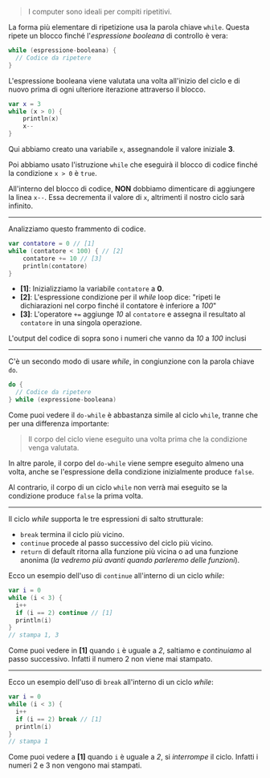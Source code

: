 > I computer sono ideali per compiti ripetitivi.

La forma più elementare di ripetizione usa la parola chiave `while`.
Questa ripete un blocco finché l'_espressione booleana_ di controllo è vera:

```kotlin
while (espressione-booleana) {
  // Codice da ripetere
}
```
L'espressione booleana viene valutata una volta all'inizio del ciclo e
di nuovo prima di ogni ulteriore iterazione attraverso il blocco.

```kotlin
var x = 3
while (x > 0) {
    println(x)
    x--
}
```
Qui abbiamo creato una variabile `x`, assegnandole il valore iniziale __3__.

Poi abbiamo usato l'istruzione `while` che eseguirà il blocco di codice finché la condizione `x > 0` è `true`.

All'interno del blocco di codice, **NON** dobbiamo dimenticare di aggiungere la linea `x--`.
Essa decrementa il valore di `x`, altrimenti il nostro ciclo sarà infinito.

---

Analizziamo questo frammento di codice.
```kotlin
var contatore = 0 // [1]
while (contatore < 100) { // [2]
    contatore += 10 // [3]
    println(contatore)
}
```
- __[1]__: Inizializziamo la variabile `contatore` a __0__.
- __[2]__: L'espressione condizione per il _while_ loop dice: "ripeti le dichiarazioni nel corpo finché il contatore è inferiore a _100_"
- __[3]__: L'operatore `+=` aggiunge _10_ al `contatore` e assegna il resultato al `contatore` in una singola operazione.

L'output del codice di sopra sono i numeri che vanno da _10_ a _100_ inclusi

---

C'è un secondo modo di usare _while_, in congiunzione con la parola chiave `do`.
```kotlin
do {
  // Codice da ripetere
} while (expressione-booleana)
```
Come puoi vedere il `do-while` è abbastanza simile al ciclo `while`, tranne che per una differenza importante:
> Il corpo del ciclo viene eseguito una volta prima che la condizione venga valutata.

In altre parole, il corpo del `do-while` viene sempre eseguito almeno una volta, anche se l'espressione della condizione inizialmente produce `false`.

Al contrario, il corpo di un ciclo `while` non verrà mai eseguito se la condizione produce `false` la prima volta.

---

Il ciclo _while_ supporta le tre espressioni di salto strutturale:
- `break` termina il ciclo più vicino.
- `continue` procede al passo successivo del ciclo più vicino.
- `return` di default ritorna alla funzione più vicina o ad una funzione anonima (_la vedremo più avanti quando parleremo delle funzioni_).

Ecco un esempio dell'uso di `continue` all'interno di un ciclo _while_:
```kotlin
var i = 0
while (i < 3) {
  i++
  if (i == 2) continue // [1]
  println(i)
}
// stampa 1, 3
```

Come puoi vedere in __[1]__ quando `i` è uguale a _2_, saltiamo e _continuiamo_ al passo successivo. Infatti il numero 2 non viene mai stampato.

---

Ecco un esempio dell'uso di `break` all'interno di un ciclo _while_:
```kotlin
var i = 0
while (i < 3) {
  i++
  if (i == 2) break // [1]
  println(i)
}
// stampa 1
```

Come puoi vedere a __[1]__ quando `i` è uguale a _2_, si _interrompe_ il ciclo. Infatti i numeri 2 e 3 non vengono mai stampati.
